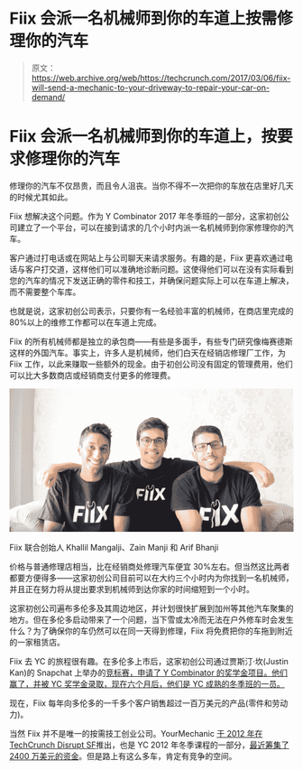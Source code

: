 # Fiix 会派一名机械师到你的车道上按需修理你的汽车

> 原文：<https://web.archive.org/web/https://techcrunch.com/2017/03/06/fiix-will-send-a-mechanic-to-your-driveway-to-repair-your-car-on-demand/>

# Fiix 会派一名机械师到你的车道上，按要求修理你的汽车

修理你的汽车不仅昂贵，而且令人沮丧。当你不得不一次把你的车放在店里好几天的时候尤其如此。

Fiix 想解决这个问题。作为 Y Combinator 2017 年冬季班的一部分，这家初创公司建立了一个平台，可以在接到请求的几个小时内派一名机械师到你家修理你的汽车。

客户通过打电话或在网站上与公司聊天来请求服务。有趣的是，Fiix 更喜欢通过电话与客户打交道，这样他们可以准确地诊断问题。这使得他们可以在没有实际看到您的汽车的情况下发送正确的零件和技工，并确保问题实际上可以在车道上解决，而不需要整个车库。

也就是说，这家初创公司表示，只要你有一名经验丰富的机械师，在商店里完成的 80%以上的维修工作都可以在车道上完成。

Fiix 的所有机械师都是独立的承包商——有些是多面手，有些专门研究像梅赛德斯这样的外国汽车。事实上，许多人是机械师，他们白天在经销店修理厂工作，为 Fiix 工作，以此来赚取一些额外的现金。由于初创公司没有固定的管理费用，他们可以比大多数商店或经销商支付更多的修理费。

![Fiix co-founders Khallil Mangalji, Zain Manji, and Arif Bhanji](img/f8452f3a97ef090b0048b40b282b9e7e.png)

Fiix 联合创始人 Khallil Mangalji、Zain Manji 和 Arif Bhanji

价格与普通修理店相当，比在经销商处修理汽车便宜 30%左右。但当然这比两者都要方便得多——这家初创公司目前可以在大约三个小时内为你找到一名机械师，并且正在努力将从提出要求到机械师到达你家的时间缩短到一个小时。

这家初创公司遍布多伦多及其周边地区，并计划很快扩展到加州等其他汽车聚集的地方。但在多伦多启动带来了一个问题，当下雪或太冷而无法在户外修车时会发生什么？为了确保你的车仍然可以在同一天得到修理，Fiix 将免费把你的车拖到附近的一家租赁店。

Fiix 去 YC 的旅程很有趣。在多伦多上市后，这家初创公司通过贾斯汀·坎(Justin Kan)的 Snapchat 上举办的[竞标赛，申请了 Y Combinator 的奖学金项目。他们赢了，并被 YC 奖学金录取，现在六个月后，他们是 YC 成熟的冬季班的一员。](https://web.archive.org/web/20230316161017/https://techcrunch.com/2016/05/11/justin-kan-accepts-y-combinator-fellowship-pitches-over-snapchat/)

现在，Fiix 每年向多伦多的一千多个客户销售超过一百万美元的产品(零件和劳动力)。

当然 Fiix 并不是唯一的按需技工创业公司。YourMechanic [于 2012 年在 TechCrunch Disrupt SF](https://web.archive.org/web/20230316161017/https://techcrunch.com/2012/09/11/yourmechanic-the-uber-of-car-maintenance-offers-on-demand-certified-mechanics-at-30-50-savings/)推出，也是 YC 2012 年冬季课程的一部分，[最近筹集了 2400 万美元的资金](https://web.archive.org/web/20230316161017/http://vator.tv/news/2016-03-01-yourmechanic-raises-24m-for-on-demand-auto-repair)。但是路上有这么多车，肯定有竞争的空间。